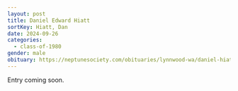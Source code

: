 ```yaml
---
layout: post
title: Daniel Edward Hiatt
sortKey: Hiatt, Dan
date: 2024-09-26
categories:
  - class-of-1980
gender: male
obituary: https://neptunesociety.com/obituaries/lynnwood-wa/daniel-hiatt-12008773
---
```

E﻿ntry coming soon.